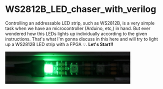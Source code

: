 # WS2812B_LED_chaser_with_verilog
Controlling an addressable LED strip, such as WS2812B, is a very simple task when we have an microcontroller (Arduino, etc,) in hand. But ever wondered how this LEDs lights up individually according to the given instructions. That's what I'm gonna discuss in this here and will try to light up a WS2812B LED strip with a FPGA 💡. **Let's Start!!**  
  
<img src="Images/only_green.jpg" width = 400>  
